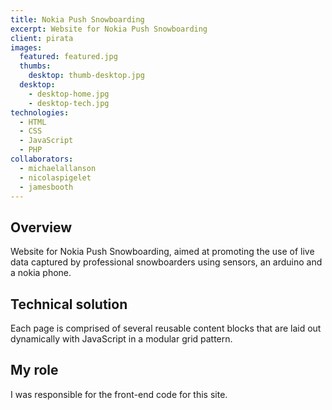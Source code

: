 ```yaml
---
title: Nokia Push Snowboarding
excerpt: Website for Nokia Push Snowboarding
client: pirata
images:
  featured: featured.jpg
  thumbs:
    desktop: thumb-desktop.jpg
  desktop:
    - desktop-home.jpg
    - desktop-tech.jpg
technologies:
  - HTML
  - CSS
  - JavaScript
  - PHP
collaborators:
  - michaelallanson
  - nicolaspigelet
  - jamesbooth
---
```


## Overview

Website for Nokia Push Snowboarding, aimed at promoting the use of live data captured by professional snowboarders using sensors, an arduino and a nokia phone.

## Technical solution

Each page is comprised of several reusable content blocks that are laid out dynamically with JavaScript in a modular grid pattern.

## My role

I was responsible for the front-end code for this site.
